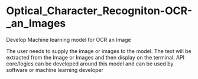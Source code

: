# Optical_Character_Recogniton-OCR-_an_Images
Develop Machine learning model for  OCR an Image

The user needs to supply the image or images to the model. The text will be extracted from the 
Image or Images  and then display on the terminal.
API core/logics can be developed around this model and can be used by software or machine learning developer
